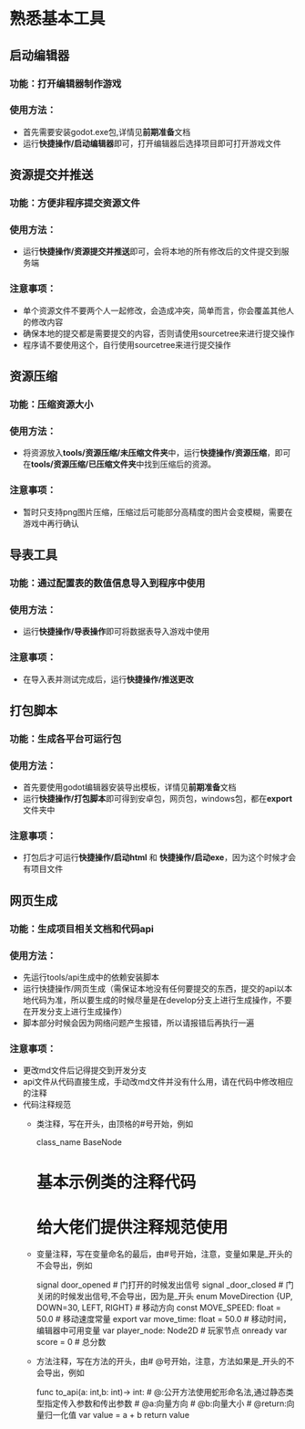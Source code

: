 # 熟悉基本工具

## 启动编辑器

### 功能：打开编辑器制作游戏

### 使用方法：

- 首先需要安装godot.exe包,详情见**前期准备**文档
- 运行**快捷操作/启动编辑器**即可，打开编辑器后选择项目即可打开游戏文件

## 资源提交并推送

### 功能：方便非程序提交资源文件

### 使用方法：

- 运行**快捷操作/资源提交并推送**即可，会将本地的所有修改后的文件提交到服务端

### 注意事项：

- 单个资源文件不要两个人一起修改，会造成冲突，简单而言，你会覆盖其他人的修改内容
- 确保本地的提交都是需要提交的内容，否则请使用sourcetree来进行提交操作
- 程序请不要使用这个，自行使用sourcetree来进行提交操作

## 资源压缩

### 功能：压缩资源大小

### 使用方法：

- 将资源放入**tools/资源压缩/未压缩文件夹**中，运行**快捷操作/资源压缩**，即可在**tools/资源压缩/已压缩文件夹**中找到压缩后的资源。

### 注意事项：

- 暂时只支持png图片压缩，压缩过后可能部分高精度的图片会变模糊，需要在游戏中再行确认

## 导表工具

### 功能：通过配置表的数值信息导入到程序中使用

### 使用方法：

- 运行**快捷操作/导表操作**即可将数据表导入游戏中使用

### 注意事项：

- 在导入表并测试完成后，运行**快捷操作/推送更改**

## 打包脚本

### 功能：生成各平台可运行包

### 使用方法：

- 首先要使用godot编辑器安装导出模板，详情见**前期准备**文档
- 运行**快捷操作/打包脚本**即可得到安卓包，网页包，windows包，都在**export**文件夹中

### 注意事项：

- 打包后才可运行**快捷操作/启动html** 和 **快捷操作/启动exe**，因为这个时候才会有项目文件

## 网页生成

### 功能：生成项目相关文档和代码api

### 使用方法：

- 先运行tools/api生成中的依赖安装脚本
- 运行快捷操作/网页生成（需保证本地没有任何要提交的东西，提交的api以本地代码为准，所以要生成的时候尽量是在develop分支上进行生成操作，不要在开发分支上进行生成操作）
- 脚本部分时候会因为网络问题产生报错，所以请报错后再执行一遍

### 注意事项：

- 更改md文件后记得提交到开发分支
- api文件从代码直接生成，手动改md文件并没有什么用，请在代码中修改相应的注释
- 代码注释规范
  - 类注释，写在开头，由顶格的#号开始，例如


    class_name BaseNode
    # 基本示例类的注释代码
    # 给大佬们提供注释规范使用

  - 变量注释，写在变量命名的最后，由#号开始，注意，变量如果是\_开头的不会导出，例如


    signal door_opened # 门打开的时候发出信号
    signal _door_closed # 门关闭的时候发出信号,不会导出，因为是_开头
    enum MoveDirection {UP, DOWN=30, LEFT, RIGHT} # 移动方向
    const MOVE_SPEED: float = 50.0 # 移动速度常量
    export var move_time: float = 50.0 # 移动时间，编辑器中可用变量
    var player_node: Node2D # 玩家节点
    onready var score = 0 # 总分数

  - 方法注释，写在方法的开头，由# @号开始，注意，方法如果是\_开头的不会导出，例如

    func to_api(a: int,b: int)-> int:
    	# @:公开方法使用蛇形命名法,通过静态类型指定传入参数和传出参数
    	# @a:向量方向
    	# @b:向量大小
    	# @return:向量归一化值
    	var value = a + b
    	return value
